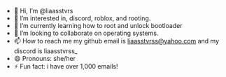 - 👋 Hi, I’m @liaasstvrs
- 👀 I’m interested in, discord, roblox, and rooting.
- 🌱 I’m currently learning how to root and unlock bootloader
- 💞️ I’m looking to collaborate on operating systems.
- 📫 How to reach me my github email is liaasstvrss@yahoo.com and my discord is liaasstvrss_ 
- 😄 Pronouns: she/her
- ⚡ Fun fact: i have over 1,000 emails!

